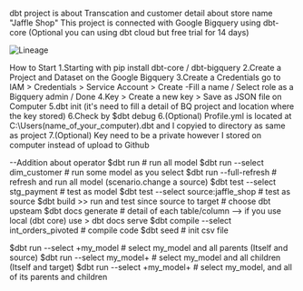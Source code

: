 dbt project is about Transcation and customer detail about store name "Jaffle Shop"
This project is connected with Google Bigquery using dbt-core (Optional you can using dbt cloud but free trial for 14 days)

![Lineage](https://github.com/cardthp/dbt-project/assets/38577548/3d32553b-7f68-4bde-9e7c-fdd1fac0f5d9)

How to Start
1.Starting with pip install dbt-core / dbt-bigquery
2.Create a Project and Dataset on the Google Bigquery
3.Create a Credentials go to IAM > Credentials > Service Account > Create
    -Fill a name / Select role as a Bigquery admin / Done
4.Key > Create a new key > Save as JSON file on Computer
5.dbt init (it's need to fill a detail of BQ project and location where the key stored)
6.Check by $dbt debug
6.(Optional) Profile.yml is located at C:\Users\(name_of_your_computer)\.dbt and I copyied to directory as same as project
7.(Optional) Key need to be a private however I stored on computer instead of upload to Github

--Addition about operator
$dbt run                               # run all model
$dbt run --select dim_customer         # run some model as you select
$dbt run --full-refresh                # refresh and run all model (scenario.change a source)
$dbt test --select stg_payment         # test as model
$dbt test --select source:jaffle_shop  # test as source
$dbt build >> run and test since source to target   # choose dbt upsteam
$dbt docs generate                     # detail of each table/column
--> if you use local (dbt core) use > dbt docs serve
$dbt compile --select int_orders_pivoted            # compile code
$dbt seed                              # init csv file


$dbt run --select +my_model          # select my_model and all parents  (Itself and source)
$dbt run --select my_model+          # select my_model and all children (Itself and target)
$dbt run --select +my_model+         # select my_model, and all of its parents and children
